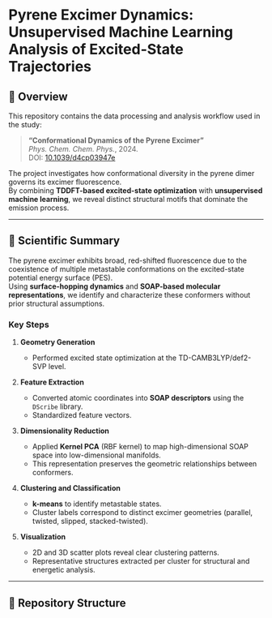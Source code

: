 # Pyrene Excimer Dynamics: Unsupervised Machine Learning Analysis of Excited-State Trajectories

## 📘 Overview
This repository contains the data processing and analysis workflow used in the study:

> **“Conformational Dynamics of the Pyrene Excimer”**  
> *Phys. Chem. Chem. Phys.*, 2024.  
> DOI: [10.1039/d4cp03947e](https://doi.org/10.1039/d4cp03947e)

The project investigates how conformational diversity in the pyrene dimer governs its excimer fluorescence.  
By combining **TDDFT-based excited-state optimization** with **unsupervised machine learning**, we reveal distinct structural motifs that dominate the emission process.

---

## 🧠 Scientific Summary
The pyrene excimer exhibits broad, red-shifted fluorescence due to the coexistence of multiple metastable conformations on the excited-state potential energy surface (PES).  
Using **surface-hopping dynamics** and **SOAP-based molecular representations**, we identify and characterize these conformers without prior structural assumptions.

### Key Steps
1. **Geometry Generation**
   - Performed excited state optimization at the TD-CAMB3LYP/def2-SVP level.

2. **Feature Extraction**
   - Converted atomic coordinates into **SOAP descriptors** using the `DScribe` library.
   - Standardized feature vectors.

3. **Dimensionality Reduction**
   - Applied **Kernel PCA** (RBF kernel) to map high-dimensional SOAP space into low-dimensional manifolds.
   - This representation preserves the geometric relationships between conformers.

4. **Clustering and Classification**
   - **k-means** to identify metastable states.
   - Cluster labels correspond to distinct excimer geometries (parallel, twisted, slipped, stacked-twisted).

5. **Visualization**
   - 2D and 3D scatter plots reveal clear clustering patterns.
   - Representative structures extracted per cluster for structural and energetic analysis.

---

## 🧩 Repository Structure


